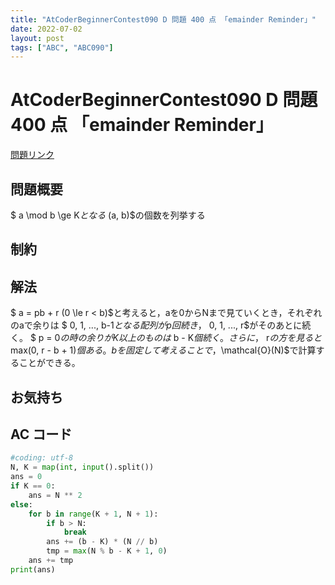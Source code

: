 ```yaml
---
title: "AtCoderBeginnerContest090 D 問題 400 点 「emainder Reminder」"
date: 2022-07-02
layout: post
tags: ["ABC", "ABC090"]
---
```


# AtCoderBeginnerContest090 D 問題 400 点 「emainder Reminder」

<a href="https://atcoder.jp/contests/abc090/tasks/abc090_d" blank="_target">問題リンク</a>

## 問題概要

$ a \mod b \ge K$となる$ (a, b)$の個数を列挙する

## 制約

## 解法

$ a = pb + r (0 \le r < b)$と考えると，aを0からNまで見ていくとき，それぞれのaで余りは $ 0, 1, ..., b-1$となる配列が p 回続き，$ 0, 1, ..., r$がそのあとに続く。
$ p = 0$の時の余りがK以上のものは$ b - K$個続く。さらに，$ r$の方を見ると$max(0, r - b + 1)$個ある。bを固定して考えることで，$\mathcal{O}(N)$で計算することができる。

## お気持ち

## AC コード

```python
#coding: utf-8
N, K = map(int, input().split())
ans = 0
if K == 0:
    ans = N ** 2
else:
    for b in range(K + 1, N + 1):
        if b > N:
            break
        ans += (b - K) * (N // b)
        tmp = max(N % b - K + 1, 0)
    ans += tmp
print(ans)
```
